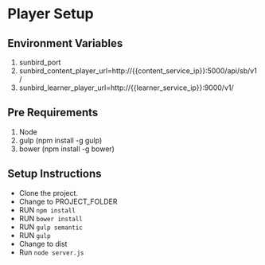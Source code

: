 # Player  Setup


## Environment Variables
1. sunbird_port
2. sunbird_content_player_url=http://{{content_service_ip}}:5000/api/sb/v1/
3. sunbird_learner_player_url=http://{{learner_service_ip}}:9000/v1/


## Pre Requirements

1. Node
2. gulp (npm install -g gulp)
3. bower (npm install -g bower)



## Setup Instructions


* Clone the project.
* Change to PROJECT_FOLDER
* RUN `npm install`
* RUN `bower install`
* RUN `gulp semantic`
* RUN `gulp`
* Change to dist
* Run `node server.js`




